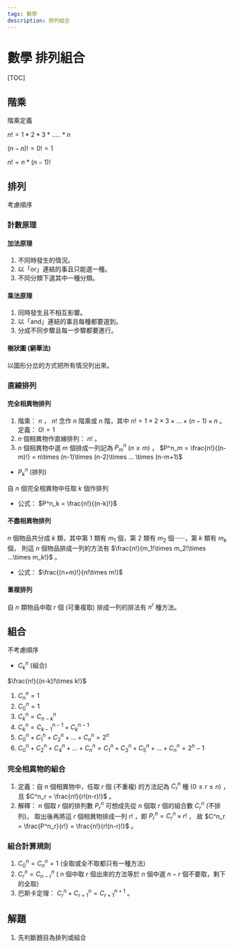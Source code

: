 ```yaml
---
tags: 數學
description: 排列組合
---
```


# 數學 排列組合

[TOC]

## 階乘
階乘定義

$n! = 1*2*3*.....*n$

$(n-n)! = 0! = 1$

$n! = n*(n-1)!$

## 排列

考慮順序

### 計數原理

#### 加法原理

1. 不同時發生的情況。
2. 以「or」連結的事且只能選一種。
3. 不同分類下選其中一種分類。

#### 乘法原理

1. 同時發生且不相互影響。
2. 以「and」連結的事且每種都要選到。
3. 分成不同步驟且每一步驟都要進行。

#### 樹狀圖 (窮舉法)

以圖形分岔的方式把所有情況列出來。

### 直線排列

#### 完全相異物排列

1. 階乘：
$n$ ， $n!$ 念作 $n$ 階乘或 $n$ 階，其中 $n! = 1\times 2\times 3\times ... \times (n-1)\times n$ 。
定義： $0!=1$
2. $n$ 個相異物作直線排列： $n!$ 。
3. $n$ 個相異物中選 $m$ 個排成一列記為 $P^n_m$ $(n\geq m)$ ，
$P^n_m = \frac{n!}{(n-m)!} = n\times (n-1)\times (n-2)\times ... \times (n-m+1)$

- $P^n_k$ (排列)

自 $n$ 個完全相異物中任取 $k$ 個作排列

- 公式：
$P^n_k = \frac{n!}{(n-k)!}$

#### 不盡相異物排列

$n$ 個物品共分成 $k$ 類，其中第 $1$ 類有 $m_1$ 個，第 $2$ 類有 $m_2$ 個······，第 $k$ 類有 $m_k$ 個，
則這 $n$ 個物品排成一列的方法有 $\frac{n!}{m_1!\times m_2!\times ...\times m_k!}$ 。

- 公式：
$\frac{(n+m)!}{n!\times m!}$

#### 重複排列

自 $n$ 類物品中取 $r$ 個 (可重複取) 排成一列的排法有 $n^r$ 種方法。

## 組合

不考慮順序

- $C^n_k$ (組合)

$\frac{n!}{(n-k)!\times k!}$

1. $C^n_n = 1$
2. $C^n_0 = 1$
3. $C^n_k = C^n_{n-k}$
4. $C^n_k = C^{n-1}_{k-1} + C^{n-1}_k$
5. $C^n_0 + C^n_1 + C^n_2 + ... + C^n_n = 2^n$
6. $C^n_0 + C^n_2 + C^n_4 + ... + C^n_n = C^n_1 + C^n_3 + C^n_5 + ... + C^n_n = 2^n-1$

### 完全相異物的組合

1. 定義：自 $n$ 個相異物中，任取 $r$ 個 (不重複) 的方法記為 $C^n_r$ 種 $(0\leq r\leq n)$ ，
且 $C^n_r = \frac{n!}{r!(n-r)!}$ 。
2. 解釋： $n$ 個取 $r$ 個的排列數 $P^n_r$ 可想成先從 $n$ 個取 $r$ 個的組合數 $C^n_r$ (不排列)，
取出後再將這 $r$ 個相異物排成一列 $r!$ ，即 $P^n_r = C^n_r\times r!$ ，
故 $C^n_r = \frac{P^n_r}{r!} = \frac{n!}{r!(n-r)!}$ 。

### 組合計算規則

1. $C^n_0 = C^n_n = 1$ (全取或全不取都只有一種方法)
2. $C^n_r = C^n_{n-r}$ ( $n$ 個中取 $r$ 個出來的方法等於 $n$ 個中選 $n-r$ 個不要取，剩下的全取)
3. 巴斯卡定理： $C^n_r + C^n_{r+1} = C^{n+1}_{r+1}$ 。

## 解題

1. 先判斷題目為排列或組合
